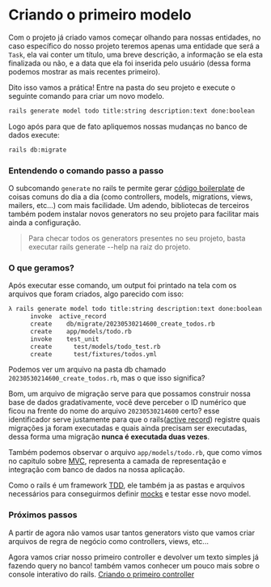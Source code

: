 # Criando o primeiro modelo

Com o projeto já criado vamos começar olhando para nossas entidades, no caso
específico do nosso projeto teremos apenas uma entidade que será a `Task`, ela
vai conter um título, uma breve descrição, a informação se ela esta finalizada
ou não, e a data que ela foi inserida pelo usuário (dessa forma podemos mostrar
as mais recentes primeiro).

Dito isso vamos a prática! Entre na pasta do seu projeto e execute o seguinte comando para criar um novo modelo.

```sh
rails generate model todo title:string description:text done:boolean
```

Logo após para que de fato apliquemos nossas mudanças no banco de dados execute:

```sh
rails db:migrate
```

### Entendendo o comando passo a passo

O subcomando `generate` no rails te permite gerar [código boilerplate](https://pt.stackoverflow.com/questions/10575/o-que-%C3%A9-boilerplate-code) de coisas comuns do dia a dia (como controllers, models, migrations, views, mailers, etc...) com mais facilidade. Um adendo, bibliotecas de terceiros também podem instalar novos generators no seu projeto para facilitar mais ainda a configuração.

> Para checar todos os generators presentes no seu projeto, basta executar rails generate --help na raiz do projeto.

### O que geramos?

Após executar esse comando, um output foi printado na tela com os arquivos que foram criados, algo parecido com isso:

```sh
λ rails generate model todo title:string description:text done:boolean                  [main] ~/Repos/todo4noobs
      invoke  active_record
      create    db/migrate/20230530214600_create_todos.rb
      create    app/models/todo.rb
      invoke    test_unit
      create      test/models/todo_test.rb
      create      test/fixtures/todos.yml
```

Podemos ver um arquivo na pasta db chamado `20230530214600_create_todos.rb`, mas o que isso significa?

Bom, um arquivo de migração serve para que possamos construir nossa base de
dados gradativamente, você deve perceber o ID numérico que ficou na frente do
nome do arquivo `20230530214600` certo? esse identificador serve justamente
para que o rails([active
record](https://guides.rubyonrails.org/active_record_basics.html)) registre quais migrações ja foram executadas e quais ainda precisam ser executadas, dessa forma uma migração **nunca é executada duas vezes**.

Também podemos observar o arquivo `app/models/todo.rb`, que como vimos no capitulo sobre [MVC](/Arquitetura/MVC.md), representa a camada de representação e integração com banco de dados na nossa aplicação.

Como o rails é um framework
[TDD](https://www.treinaweb.com.br/blog/afinal-o-que-e-tdd), ele também ja as
pastas e arquivos necessários para conseguirmos definir
[mocks](https://www.devmedia.com.br/mocks-introducao-a-automatizacao-de-testes-com-mock-object/30641)
e testar esse novo model.

### Próximos passos

A partir de agora não vamos usar tantos generators visto que vamos criar arquivos de regra de negócio como controllers, views, etc...

Agora vamos criar nosso primeiro controller e devolver um texto simples já fazendo query no banco! também vamos conhecer um pouco mais sobre o console interativo do rails. [Criando o primeiro controller](/Na_Pratica/Criando_o_primeiro_controller.md)
